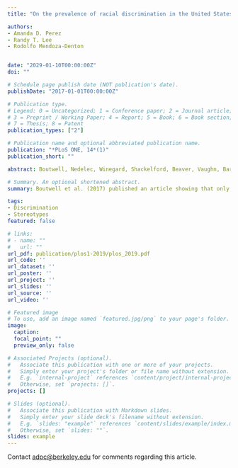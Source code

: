 ```yaml
---
title: "On the prevalence of racial discrimination in the United States"

authors:
- Amanda D. Perez
- Randy T. Lee
- Rodolfo Mendoza-Denton


date: "2029-01-10T00:00:00Z"
doi: ""

# Schedule page publish date (NOT publication's date).
publishDate: "2017-01-01T00:00:00Z"

# Publication type.
# Legend: 0 = Uncategorized; 1 = Conference paper; 2 = Journal article;
# 3 = Preprint / Working Paper; 4 = Report; 5 = Book; 6 = Book section;
# 7 = Thesis; 8 = Patent
publication_types: ["2"]

# Publication name and optional abbreviated publication name.
publication: "*PLoS ONE, 14*(1)"
publication_short: ""

abstract: Boutwell, Nedelec, Winegard, Shackelford, Beaver, Vaughn, Barnes, & Wright (2017) published an article in this journal that interprets data from the Add Health dataset as showing that only one-quarter of individuals in the United States experience discrimination. In Study 1, we attempted to replicate Boutwell et al.’s findings using a more direct measure of discrimination. Using data from the Pew Research Center, we examined a large sample of American respondents (N = 3,716) and explored the prevalence of discrimination experiences among various racial groups. Our findings stand in contrast to Boutwell et al.’s estimates, revealing that between 50% and 75% of Black, Hispanic, and Asian respondents (depending on the group and analytic approach) reported discriminatory treatment. In Study 2, we explored whether question framing affected how participants responded to Boutwell's question about experiencing less respect and courtesy. Regardless of question framing, non-White participants reported more experiences than White participants. Further, there was an interaction of participant race and question framing such that when participants were asked about experiences of less respect or courtesy broadly, there were no differences between non-White participants and White participants, but when they were asked about experiences that were specifically race-based, non-White participants reported more experiences than White participants. The current research provides a counterweight to the claim that discrimination is not a prevalent feature of the lives of minority groups and the serious implications this claim poses for research and public policy

# Summary. An optional shortened abstract.
summary: Boutwell et al. (2017) published an article showing that only one-quarter of individuals in the United States experience discrimination. Our findings stand in contrast to Boutwell et al.’s estimates, revealing that between 50% and 75% of Black, Hispanic, and Asian respondents reported discriminatory treatment.

tags:
- Discrimination
- Stereotypes
featured: false

# links:
# - name: ""
#   url: ""
url_pdf: publication/plos1-2019/plos_2019.pdf
url_code: ''
url_dataset: ''
url_poster: ''
url_project: ''
url_slides: ''
url_source: ''
url_video: ''

# Featured image
# To use, add an image named `featured.jpg/png` to your page's folder. 
image: 
  caption: 
  focal_point: ""
  preview_only: false

# Associated Projects (optional).
#   Associate this publication with one or more of your projects.
#   Simply enter your project's folder or file name without extension.
#   E.g. `internal-project` references `content/project/internal-project/index.md`.
#   Otherwise, set `projects: []`.
projects: []

# Slides (optional).
#   Associate this publication with Markdown slides.
#   Simply enter your slide deck's filename without extension.
#   E.g. `slides: "example"` references `content/slides/example/index.md`.
#   Otherwise, set `slides: ""`.
slides: example
---
```


Contact adpc@berkeley.edu for comments regarding this article.
